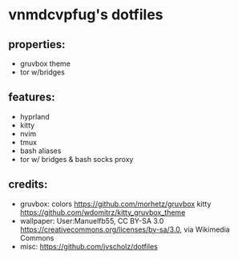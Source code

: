 # vnmdcvpfug's dotfiles

## properties:
- gruvbox theme
- tor w/bridges

## features:
- hyprland
- kitty
- nvim
- tmux
- bash aliases
- tor w/ bridges & bash socks proxy

## credits:
- gruvbox:
  colors https://github.com/morhetz/gruvbox
  kitty https://github.com/wdomitrz/kitty_gruvbox_theme
- wallpaper:
  User:Manuelfb55, CC BY-SA 3.0 <https://creativecommons.org/licenses/by-sa/3.0>, via Wikimedia Commons
- misc:
  https://github.com/jvscholz/dotfiles
